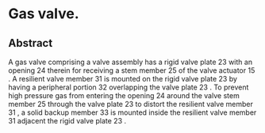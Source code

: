 # Gas valve.

## Abstract
A gas valve comprising a valve assembly has a rigid valve plate 23 with an opening 24 therein for receiving a stem member 25 of the valve actuator 15 . A resilient valve member 31 is mounted on the rigid valve plate 23 by having a peripheral portion 32 overlapping the valve plate 23 . To prevent high pressure gas from entering the opening 24 around the valve stem member 25 through the valve plate 23 to distort the resilient valve member 31 , a solid backup member 33 is mounted inside the resilient valve member 31 adjacent the rigid valve plate 23 .